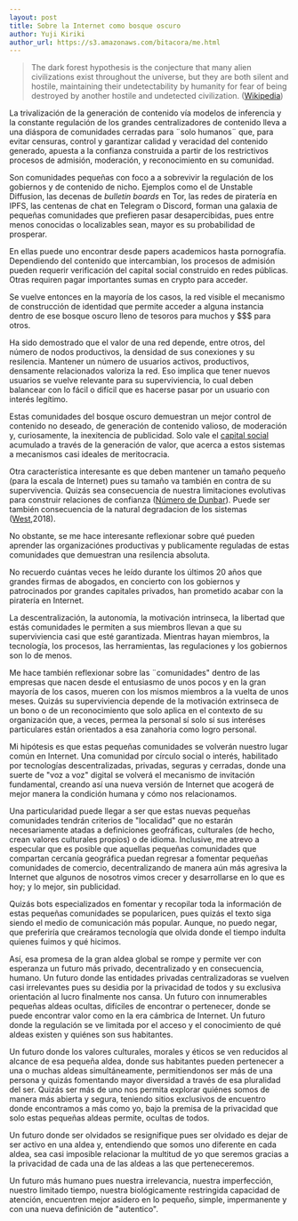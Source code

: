 ```yaml
---
layout: post
title: Sobre la Internet como bosque oscuro
author: Yuji Kiriki
author_url: https://s3.amazonaws.com/bitacora/me.html
---
```


> The dark forest hypothesis is the conjecture that many alien civilizations exist throughout the universe, but they are both silent and hostile, maintaining their undetectability by humanity for fear of being destroyed by another hostile and undetected civilization. ([Wikipedia](https://en.wikipedia.org/wiki/Dark_forest_hypothesis))

La trivalización de la generación de contenido vía modelos de inferencia y la constante regulación de los grandes centralizadores de contenido lleva a una diáspora de comunidades cerradas para ¨solo humanos¨ que, para evitar censuras, control y garantizar calidad y veracidad del contenido generado, apuesta a la confianza construida a partir de los restrictivos procesos de admisión, moderación, y reconocimiento en su comunidad.

Son comunidades pequeñas con foco a a sobrevivir la regulación de los gobiernos y de contenido de nicho. Ejemplos como el de Unstable Diffusion, las decenas de _bulletin boards_ en Tor, las redes de piratería en IPFS, las centenas de chat en Telegram o Discord, forman una galaxia de pequeñas comunidades que prefieren pasar desapercibidas, pues entre menos conocidas o localizables sean, mayor es su probabilidad de prosperar.

En ellas puede uno encontrar desde papers academicos hasta pornografía. Dependiendo del contenido que intercambian, los procesos de admisión pueden requerir verificación del capital social construido en redes públicas. Otras requiren pagar importantes sumas en crypto para acceder.

Se vuelve entonces en la mayoría de los casos, la red visible el mecanismo de construcción de identidad que permite acceder a alguna instancia dentro de ese bosque oscuro lleno de tesoros para muchos y $$$ para otros.

Ha sido demostrado que el valor de una red depende, entre otros, del número de nodos productivos, la densidad de sus conexiones y su resilencia. Mantener un número de usuarios activos, productivos, densamente relacionados valoriza la red. Eso implica que tener nuevos usuarios se vuelve relevante para su superviviencia, lo cual deben balancear con lo fácil o difícil que es hacerse pasar por un usuario con interés legítimo.

Estas comunidades del bosque oscuro demuestran un mejor control de contenido no deseado, de generación de contenido valioso, de moderación y, curiosamente, la inexitencia de publicidad. Solo vale el [capital social](https://en.wikipedia.org/wiki/Social_capital) acumulado a través de la generación de valor, que acerca a estos sistemas a mecanismos casi ideales de meritocracia.

Otra característica interesante es que deben mantener un tamaño pequeño (para la escala de Internet) pues su tamaño va también en contra de su supervivencia. Quizás sea consecuencia de nuestra limitaciones evolutivas para construir relaciones de confianza ([Número de Dunbar](https://en.wikipedia.org/wiki/Dunbar%27s_number)). Puede ser también consecuencia de la natural degradacion de los sistemas ([West](https://www.penguinrandomhouse.com/books/314049/scale-by-geoffrey-west/),2018).

No obstante, se me hace interesante reflexionar sobre qué pueden aprender las organizaciónes productivas y publicamente reguladas de estas comunidades que demuestran una resilencia absoluta.

No recuerdo cuántas veces he leído durante los últimos 20 años que grandes firmas de abogados, en concierto con los gobiernos y patrocinados por grandes capitales privados, han prometido acabar con la piratería en Internet.

La descentralización, la autonomía, la motivación intrinseca, la libertad que estás comunidades le permiten a sus miembros llevan a que su superviviencia casi que esté garantizada. Mientras hayan miembros, la tecnología, los procesos, las herramientas, las regulaciones y los gobiernos son lo de menos.

Me hace también reflexionar sobre las ¨comunidades" dentro de las empresas que nacen desde el entusiasmo de unos pocos y en la gran mayoría de los casos, mueren con los mismos miembros a la vuelta de unos meses. Quizás su superviviencia depende de la motivación extrinseca de un bono o de un reconocimiento que solo aplica en el contexto de su organización que, a veces, permea la personal sí solo sí sus interéses particulares están orientados a esa zanahoria como logro personal.

Mi hipótesis es que estas pequeñas comunidades se volverán nuestro lugar común en Internet. Una comunidad por círculo social o interés, habilitado por tecnologías descentralizadas, privadas, seguras y cerradas, donde una suerte de "voz a voz" digital se volverá el mecanismo de invitación fundamental, creando así una nueva versión de Internet que acogerá de mejor manera la condición humana y cómo nos relacionamos.

Una particularidad puede llegar a ser que estas nuevas pequeñas comunidades tendrán criterios de "localidad" que no estarán necesariamente atadas a definiciones geofráficas, culturales (de hecho, crean valores culturales propios) o de idioma. Inclusive, me atrevo a especular que es posible que aquellas pequeñas comunidades que compartan cercanía geográfica puedan regresar a fomentar pequeñas comunidades de comercio, decentralizando de manera aún más agresiva la Internet que algunos de nosotros vimos crecer y desarrollarse en lo que es hoy; y lo mejor, sin publicidad.

Quizás bots especializados en fomentar y recopilar toda la información de estas pequeñas comunidades se popularicen, pues quizás el texto siga siendo el medio de comunicación más popular. Aunque, no puedo negar, que preferiría que creáramos tecnología que olvida donde el tiempo indulta quienes fuimos y qué hicimos.

Así, esa promesa de la gran aldea global se rompe y permite ver con esperanza un futuro más privado, decentralizado y en consecuencia, humano. Un futuro donde las entidades privadas centralizadoras se vuelven casi irrelevantes pues su desidia por la privacidad de todos y su exclusiva orientación al lucro finalmente nos cansa. Un futuro con innumerables pequeñas aldeas ocultas, difíciles de encontrar o pertenecer, donde se puede encontrar valor como en la era cámbrica de Internet. Un futuro donde la regulación se ve limitada por el acceso y el conocimiento de qué aldeas existen y quiénes son sus habitantes.

Un futuro donde los valores culturales, morales y éticos se ven reducidos al alcance de esa pequeña aldea, donde sus habitantes pueden pertenecer a una o muchas aldeas simultáneamente, permitiendonos ser más de una persona y quizás fomentando mayor diversidad a través de esa pluralidad del ser. Quizás ser más de uno nos permita explorar quiénes somos de manera más abierta y segura, teniendo sitios exclusivos de encuentro donde encontramos a más como yo, bajo la premisa de la privacidad que solo estas pequeñas aldeas permite, ocultas de todos.

Un futuro donde ser olvidados se resignifique pues ser olvidado es dejar de ser activo en una aldea y, entendiendo que somos uno diferente en cada aldea, sea casi imposible relacionar la multitud de yo que seremos gracias a la privacidad de cada una de las aldeas a las que perteneceremos.

Un futuro más humano pues nuestra irrelevancia, nuestra imperfección, nuestro limitado tiempo, nuestra biológicamente restringida capacidad de atención, encuentren mejor asidero en lo pequeño, simple, impermanente y con una nueva definición de "autentico".
